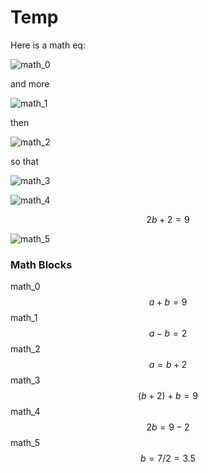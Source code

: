 # Temp

Here is a math eq:

![math_0](/home/joey/Notes/images/math/temp_math_0.png)

and more 

![math_1](/home/joey/Notes/images/math/temp_math_1.png) 

then 

![math_2](/home/joey/Notes/images/math/temp_math_2.png)

so that

![math_3](/home/joey/Notes/images/math/temp_math_3.png)

![math_4](/home/joey/Notes/images/math/temp_math_4.png)

$$
    2b + 2 = 9
$$

![math_5](/home/joey/Notes/images/math/temp_math_5.png)

### Math Blocks

math_0
$$
    a + b = 9
$$
math_1
$$
    a - b = 2 
$$
math_2
$$
    a = b + 2
$$
math_3
$$
    (b+2) + b = 9
$$
math_4
$$
    2b = 9-2
$$
math_5
$$
    b = 7/2 = 3.5
$$
